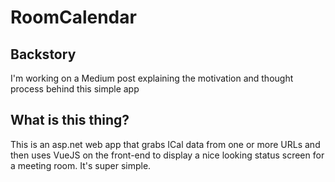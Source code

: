 # RoomCalendar

## Backstory
I'm working on a Medium post explaining the motivation and thought process behind this simple app

## What is this thing?
This is an asp.net web app that grabs ICal data from one or more URLs and then uses VueJS on the front-end to display a nice looking status screen for a meeting room. It's super simple.
